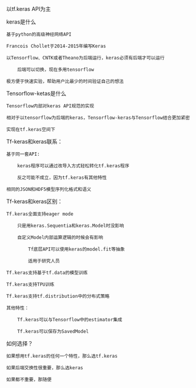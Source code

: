 以tf.keras API为主

keras是什么

    基于python的高级神经网络API

    Francois Chollet于2014-2015年编写Keras

    以Tensorflow、CNTK或者Theano为后端运行，keras必须有后端才可以运行

        后端可以切换，现在多用tensorflow

    极方便于快速实验，帮助用户比最少的时间验证自己的想法

Tensorflow-ketas是什么

    Tensorflow内部对keras API规范的实现

    相对于以tensorflow为后端的keras，Tensorflow-keras与Tensorflow结合更加紧密

    实现在tf.keras空间下


Tf-keras和keras联系：

    基于同一套API:

        keras程序可以通过改导入方式轻松转化tf.keras程序

        反之可能不成立，因为tf.keras有其他特性

    相同的JSON和HDF5模型序列化格式和语义

Tf-keras和keras区别：

    Tf.keras全面支持eager mode

        只是用keras.Sequentia和keras.Model时没影响

        自定义Model内部运算逻辑的时候会有影响

            Tf底层API可以使用keras的model.fit等抽象

            适用于研究人员
    
    Tf.keras支持基于tf.data的模型训练

    Tf.keras支持TPU训练

    Tf.keras支持tf.distribution中的分布式策略

    其他特性：

        Tf.keras可以与Tensorflow中的estimator集成

        Tf.keras可以保存为SavedModel


如何选择？

    如果想用tf.keras的任何一个特性，那么选tf.keras

    如果后端交换性很重要，那么选keras

    如果都不重要，那随便